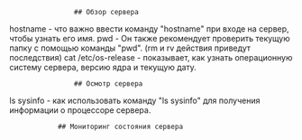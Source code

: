 					## Обзор сервера

hostname - что важно ввести команду "hostname" при входе на сервер, чтобы узнать его имя.
pwd - Он также рекомендует проверить текущую папку с помощью команды "pwd". (rm и rv действия приведут последствия)
cat /etc/os-release - показывает, как узнать операционную систему сервера, версию ядра и текущую дату.

					## Осмотр сервера
ls sysinfo - как использовать команду "ls sysinfo" для получения информации о процессоре сервера.

				## Мониторинг состояния сервера
				